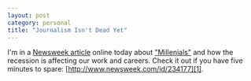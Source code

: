 ```yaml
---
layout: post
category: personal
title: "Journalism Isn't Dead Yet"
---
```


I'm in a [Newsweek article][1] online today about ["Millenials"][2] and how the recession is affecting
our work and careers. Check it out if you have five minutes to spare: [http://www.newsweek.com/id/234177][1].


[1]:http://www.newsweek.com/id/234177
[2]:http://en.wikipedia.org/wiki/Generation_Y
